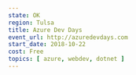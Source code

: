 ```yaml
---
state: OK
region: Tulsa
title: Azure Dev Days
event_url: http://azuredevdays.com
start_date: 2018-10-22
cost: Free
topics: [ azure, webdev, dotnet ]
---
```

